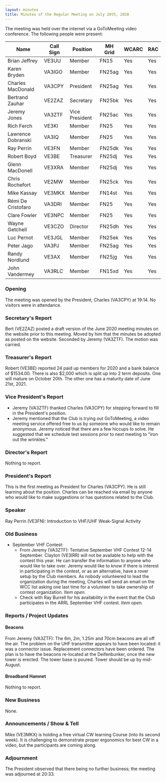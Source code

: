 ```yaml
---
layout: minutes
title: Minutes of the Regular Meeting on July 20th, 2020
---
```

The meeting was held over the internet via a GoToMeeting video conference.
The following people were present:

| Name                   | Call Sign  | Position         | MH Grid | WCARC | RAC |
|------------------------|------------|------------------|---------|-------|-----|
| Brian Jeffrey          | VE3UU      | Member           | FN15    | Yes   | Yes |
| Karen Bryden           | VA3IGO     | Member           | FN25ag  | Yes   | Yes |
| Charles MacDonald      | VA3CPY     | President        | FN25ag  | Yes   | Yes |
| Bertrand Zauhar        | VE2ZAZ     | Secretary        | FN25bk  | Yes   | Yes |
| Jeremy Jones           | VA3ZTF     | Vice President   | FN25ac  | Yes   | Yes |
| Rich Ferch             | VE3KI      | Member           | FN25    | Yes   | Yes |
| Lawrence Dobranski     | VA3IQ      | Member           | FN25    | Yes   | Yes |
| Ray Perrin             | VE3FN      | Member           | FN25dk  | Yes   | Yes |
| Robert Boyd            | VE3BE      | Treasurer        | FN25dj  | Yes   | Yes |
| Glenn MacDonell        | VE3XRA     | Member           | FN25dj  | Yes   | Yes |
| Chris Rochefort        | VE2MW      | Member           | FN25ck  | Yes   | Yes |
| Mike Kassay            | VE3MKX     | Member           | FN14st  | Yes   | Yes |
| Rémi De Cristofaro     | VA3DRI     | Member           | FN25    | Yes   | Yes |
| Clare Fowler           | VE3NPC     | Member           | FN25    | Yes   | Yes |
| Wayne Getchell         | VE3CZO     | Director         | FN25dh  | Yes   | Yes |
| Luc Pernot             | VE3JGL     | Member           | FN25ek  | Yes   | Yes |
| Peter Jago             | VA3PJ      | Member           | FN25ag  | Yes   | Yes |
| Randy Nordlund         | VE3AX      | Member           | FN25jg  | Yes   | Yes |
| John Vandermey         | VA3RLC     | Member           | FN15xd  | Yes   | Yes |


### Opening

The meeting was opened by the President, Charles (VA3CPY) at 19:14.
No visitors were in attendance.

### Secretary's Report

Bert (VE2ZAZ) posted a draft version of the June 2020 meeting minutes on the website prior to this meeting. Moved by him that the minutes be adopted as posted on the website. Seconded by Jeremy (VA3ZTF). The motion was carried.

### Treasurer's Report

Robert (VE3BE) reported 24 paid up members for 2020 and a bank balance of $1534.00. There is also $2,000 which is split up into 2 term deposits. One will mature on October 20th. The other one has a maturity date of June 21st, 2021.

### Vice President's Report

- Jeremy (VA3ZTF) thanked Charles (VA3CPY) for stepping forward to fill in the President's position.
- Jeremy mentioned that the Club is trying out GoToMeeting, a video meeting service offered free to us by someone who would like to remain anonymous. Jeremy noticed that there are a few hiccups to solve. He suggested that we schedule test sessions prior to next meeting to "iron out the wrinkles."

### Director's Report

Nothing to report.

### President's Report

This is the first meeting as President for Charles (VA3CPY). He is still learning about the position. Charles can be reached via email by anyone who would like to make suggestions or has questions related to the Club.

### Speaker

Ray Perrin (VE3FN): Introduction to VHF/UHF Weak-Signal Activity

### Old Business

- September VHF Contest:
  - From Jeremy (VA3ZTF): Tentative September VHF Contest 12-14 September. Clayton (VE3IRR) will not be available to help with the contest this year. He can transfer the information to anyone who would like to take over. Jeremy would like to know if there is interest in participating in the contest, or as an alternative, have a rover setup by the Club members. As nobody volunteered to lead the organization during the meeting, Charles will send an email on the WCC list asking one last time for a volunteer to take ownership of contest organization. *Item open.*
  - Check with Ray Burrell for his availability in the event that the Club participates in the ARRL September VHF contest. *Item open.*

### Reports / Project Updates

#### Beacons

From Jeremy (VA3ZTF): The 6m, 2m, 1.25m and 70cm beacons are all off the air. The problem on the UHF transmitter appears to have been located: it was a connector issue. Replacement connectors have been ordered. The plan is to have the beacons re-located at the Deifenbunker, once the new tower is erected. The tower base is poured. Tower should be up by mid-August.

#### Broadband Hamnet

Nothing to report.

### New Business

None.

### Announcements / Show & Tell

Mike (VE3MKX) is holding a free virtual CW learning Course (into its second week). It is challenging to demonstrate proper ergonomics for best CW in a video, but the participants are coming along.

### Adjournment

The President observed that there being no further business; the meeting was adjourned at 20:33.
